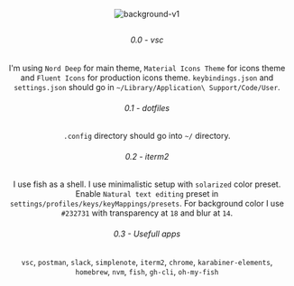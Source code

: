 <div align="center">

  ![background-v1](https://media.giphy.com/media/ZvbRs0fQ9FI38gAOzT/giphy.gif)
  
  ##
  
  ###### 0.0 - vsc
  
   I'm using `Nord Deep` for main theme, `Material Icons Theme` for icons theme and `Fluent Icons` for production icons theme. `keybindings.json` and `settings.json` should go in `~/Library/Application\ Support/Code/User`.
  
  ###### 0.1 - dotfiles 
  
   
  `.config` directory should go into `~/` directory.
  
  
   ###### 0.2 - iterm2
  
  I use fish as a shell. I use minimalistic setup with `solarized` color preset. Enable `Natural text editing` preset in `settings/profiles/keys/keyMappings/presets`. For background color I use `#232731` with transparency at `18` and blur at `14`.
  
  ###### 0.3 - Usefull apps

  `vsc`, `postman`, `slack`, `simplenote`, `iterm2`, `chrome`, `karabiner-elements`, `homebrew`, `nvm`, `fish`, `gh-cli`, `oh-my-fish`

</div>

